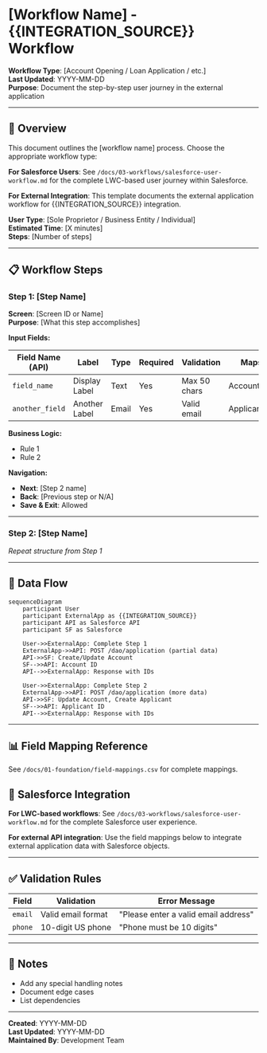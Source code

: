 <!-- 
🔴 AI AGENTS: READ FIRST - /docs/01-foundation/data-model.md for correct object names
✅ Correct: ApplicationForm, Applicant, Account (Business), FinancialAccount
❌ Wrong: Application__c, Applicant__c, Loan__c, Business_Relationship__c
-->

# [Workflow Name] - {{INTEGRATION_SOURCE}} Workflow

**Workflow Type**: [Account Opening / Loan Application / etc.]  
**Last Updated**: YYYY-MM-DD  
**Purpose**: Document the step-by-step user journey in the external application

---

## 🎯 Overview

This document outlines the [workflow name] process. Choose the appropriate workflow type:

**For Salesforce Users**: See `/docs/03-workflows/salesforce-user-workflow.md` for the complete LWC-based user journey within Salesforce.

**For External Integration**: This template documents the external application workflow for {{INTEGRATION_SOURCE}} integration.

**User Type**: [Sole Proprietor / Business Entity / Individual]  
**Estimated Time**: [X minutes]  
**Steps**: [Number of steps]

---

## 📋 Workflow Steps

### Step 1: [Step Name]

**Screen**: [Screen ID or Name]  
**Purpose**: [What this step accomplishes]

**Input Fields:**

| Field Name (API) | Label | Type | Required | Validation | Maps To |
|------------------|-------|------|----------|------------|---------|
| `field_name` | Display Label | Text | Yes | Max 50 chars | Account.Name |
| `another_field` | Another Label | Email | Yes | Valid email | Applicant.Email |

**Business Logic:**
- Rule 1
- Rule 2

**Navigation:**
- **Next**: [Step 2 name]
- **Back**: [Previous step or N/A]
- **Save & Exit**: Allowed

---

### Step 2: [Step Name]

_Repeat structure from Step 1_

---

## 🔄 Data Flow

```mermaid
sequenceDiagram
    participant User
    participant ExternalApp as {{INTEGRATION_SOURCE}}
    participant API as Salesforce API
    participant SF as Salesforce

    User->>ExternalApp: Complete Step 1
    ExternalApp->>API: POST /dao/application (partial data)
    API->>SF: Create/Update Account
    SF-->>API: Account ID
    API-->>ExternalApp: Response with IDs
    
    User->>ExternalApp: Complete Step 2
    ExternalApp->>API: POST /dao/application (more data)
    API->>SF: Update Account, Create Applicant
    SF-->>API: Applicant ID
    API-->>ExternalApp: Response with IDs
```

---

## 📊 Field Mapping Reference

See `/docs/01-foundation/field-mappings.csv` for complete mappings.

## 🔄 Salesforce Integration

**For LWC-based workflows**: See `/docs/03-workflows/salesforce-user-workflow.md` for the complete Salesforce user experience.

**For external API integration**: Use the field mappings below to integrate external application data with Salesforce objects.

---

## ✅ Validation Rules

| Field | Validation | Error Message |
|-------|------------|---------------|
| `email` | Valid email format | "Please enter a valid email address" |
| `phone` | 10-digit US phone | "Phone must be 10 digits" |

---

## 📝 Notes

- Add any special handling notes
- Document edge cases
- List dependencies

---

**Created**: YYYY-MM-DD  
**Last Updated**: YYYY-MM-DD  
**Maintained By**: Development Team

